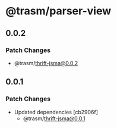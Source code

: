 # @trasm/parser-view

## 0.0.2

### Patch Changes

- @trasm/thrift-jsma@0.0.2

## 0.0.1

### Patch Changes

- Updated dependencies [cb2906f]
  - @trasm/thrift-jsma@0.0.1
